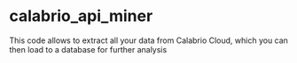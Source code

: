 # calabrio_api_miner
This code allows to extract all your data from Calabrio Cloud, which you can then load to a database for further analysis
